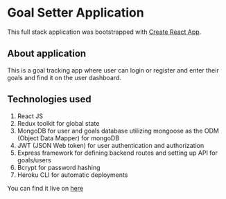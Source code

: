# Goal Setter Application

This full stack application was bootstrapped with [Create React App](https://github.com/facebook/create-react-app).

## About application

This is a goal tracking app where user can login or register and enter their goals and find it on the user dashboard.

## Technologies used

1. React JS
2. Redux toolkit for global state
3. MongoDB for user and goals database utilizing mongoose as the ODM (Object Data Mapper) for mongoDB
4. JWT (JSON Web token) for user authentication and authorization
5. Express framework for defining backend routes and setting up API for goals/users
6. Bcrypt for password hashing
7. Heroku CLI for automatic deployments

You can find it live on [here](https://goal-setter-ak.herokuapp.com/login)
